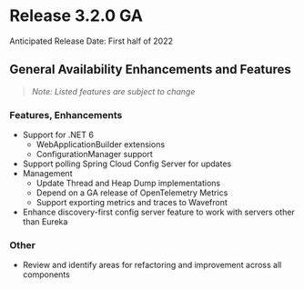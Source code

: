 # Release 3.2.0 GA

Anticipated Release Date: First half of 2022

## General Availability Enhancements and Features

>*Note: Listed features are subject to change*

### Features, Enhancements

* Support for .NET 6
  * WebApplicationBuilder extensions
  * ConfigurationManager support
* Support polling Spring Cloud Config Server for updates
* Management
  * Update Thread and Heap Dump implementations
  * Depend on a GA release of OpenTelemetry Metrics
  * Support exporting metrics and traces to Wavefront
* Enhance discovery-first config server feature to work with servers other than Eureka

### Other

* Review and identify areas for refactoring and improvement across all components
